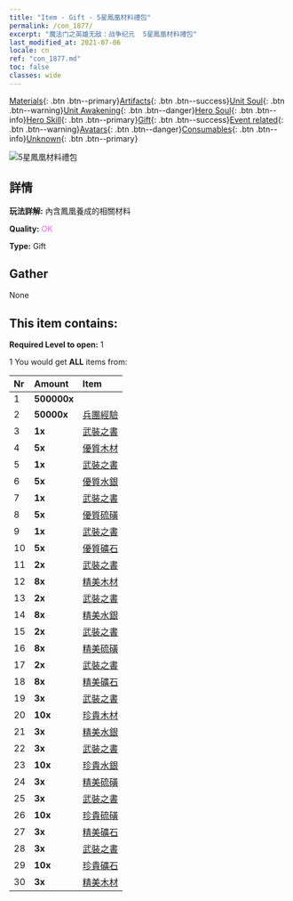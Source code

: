 ```yaml
---
title: "Item - Gift - 5星鳳凰材料禮包"
permalink: /con_1877/
excerpt: "魔法门之英雄无敌：战争纪元  5星鳳凰材料禮包"
last_modified_at: 2021-07-06
locale: cn
ref: "con_1877.md"
toc: false
classes: wide
---
```

 [Materials](/ItemsCN/){: .btn .btn--primary}[Artifacts](/ItemsCN/Artifacts/){: .btn .btn--success}[Unit Soul](/ItemsCN/UnitSoul/){: .btn .btn--warning}[Unit Awakening](/ItemsCN/UnitAwakening/){: .btn .btn--danger}[Hero Soul](/ItemsCN/HeroSoul/){: .btn .btn--info}[Hero Skill](/ItemsCN/HeroSkill/){: .btn .btn--primary}[Gift](/ItemsCN/Gift/){: .btn .btn--success}[Event related](/ItemsCN/Events/){: .btn .btn--warning}[Avatars](/ItemsCN/Avatars/){: .btn .btn--danger}[Consumables](/ItemsCN/Consumables/){: .btn .btn--info}[Unknown](/ItemsCN/Unknown/){: .btn .btn--primary}

 ![5星鳳凰材料禮包](/images/t/i_907500.png)

## 詳情
 **玩法詳解:** 內含鳳凰養成的相關材料

 **Quality:** <span style="color: #DA70D6">OK</span>

 **Type:** Gift

## Gather

  None

## This item contains:

 **Required Level to open:** 1

 1 You would get **ALL** items  from:

  | Nr | Amount |     Item    |
  |:---|:-------|:------------|
  | 1 |  **500000x** | <i class="fas fa-coins"/> |  | 
  | 2 |  **50000x** | [兵團經驗](/cn/Items/con_902/) |  | 
  | 3 |  **1x** | [武裝之書](/cn/Items/mat_18/) |  | 
  | 4 |  **5x** | [優質木材](/cn/Items/mat_13/) |  | 
  | 5 |  **1x** | [武裝之書](/cn/Items/mat_18/) |  | 
  | 6 |  **5x** | [優質水銀](/cn/Items/mat_14/) |  | 
  | 7 |  **1x** | [武裝之書](/cn/Items/mat_18/) |  | 
  | 8 |  **5x** | [優質硫磺](/cn/Items/mat_15/) |  | 
  | 9 |  **1x** | [武裝之書](/cn/Items/mat_18/) |  | 
  | 10 |  **5x** | [優質礦石](/cn/Items/mat_12/) |  | 
  | 11 |  **2x** | [武裝之書](/cn/Items/mat_25/) |  | 
  | 12 |  **8x** | [精美木材](/cn/Items/mat_20/) |  | 
  | 13 |  **2x** | [武裝之書](/cn/Items/mat_25/) |  | 
  | 14 |  **8x** | [精美水銀](/cn/Items/mat_21/) |  | 
  | 15 |  **2x** | [武裝之書](/cn/Items/mat_25/) |  | 
  | 16 |  **8x** | [精美硫磺](/cn/Items/mat_22/) |  | 
  | 17 |  **2x** | [武裝之書](/cn/Items/mat_25/) |  | 
  | 18 |  **8x** | [精美礦石](/cn/Items/mat_19/) |  | 
  | 19 |  **3x** | [武裝之書](/cn/Items/mat_32/) |  | 
  | 20 |  **10x** | [珍貴木材](/cn/Items/mat_27/) |  | 
  | 21 |  **3x** | [精美水銀](/cn/Items/mat_21/) |  | 
  | 22 |  **3x** | [武裝之書](/cn/Items/mat_32/) |  | 
  | 23 |  **10x** | [珍貴水銀](/cn/Items/mat_28/) |  | 
  | 24 |  **3x** | [精美硫磺](/cn/Items/mat_22/) |  | 
  | 25 |  **3x** | [武裝之書](/cn/Items/mat_32/) |  | 
  | 26 |  **10x** | [珍貴硫磺](/cn/Items/mat_29/) |  | 
  | 27 |  **3x** | [精美礦石](/cn/Items/mat_19/) |  | 
  | 28 |  **3x** | [武裝之書](/cn/Items/mat_32/) |  | 
  | 29 |  **10x** | [珍貴礦石](/cn/Items/mat_26/) |  | 
  | 30 |  **3x** | [精美木材](/cn/Items/mat_20/) |  | 
